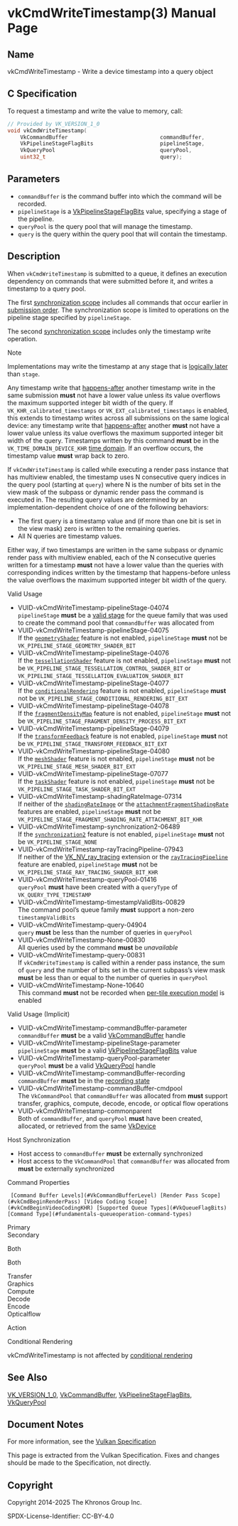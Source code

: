 # vkCmdWriteTimestamp(3) Manual Page

## Name

vkCmdWriteTimestamp - Write a device timestamp into a query object



## [](#_c_specification)C Specification

To request a timestamp and write the value to memory, call:

```c++
// Provided by VK_VERSION_1_0
void vkCmdWriteTimestamp(
    VkCommandBuffer                             commandBuffer,
    VkPipelineStageFlagBits                     pipelineStage,
    VkQueryPool                                 queryPool,
    uint32_t                                    query);
```

## [](#_parameters)Parameters

- `commandBuffer` is the command buffer into which the command will be recorded.
- `pipelineStage` is a [VkPipelineStageFlagBits](https://registry.khronos.org/vulkan/specs/latest/man/html/VkPipelineStageFlagBits.html) value, specifying a stage of the pipeline.
- `queryPool` is the query pool that will manage the timestamp.
- `query` is the query within the query pool that will contain the timestamp.

## [](#_description)Description

When `vkCmdWriteTimestamp` is submitted to a queue, it defines an execution dependency on commands that were submitted before it, and writes a timestamp to a query pool.

The first [synchronization scope](https://registry.khronos.org/vulkan/specs/latest/html/vkspec.html#synchronization-dependencies-scopes) includes all commands that occur earlier in [submission order](https://registry.khronos.org/vulkan/specs/latest/html/vkspec.html#synchronization-submission-order). The synchronization scope is limited to operations on the pipeline stage specified by `pipelineStage`.

The second [synchronization scope](https://registry.khronos.org/vulkan/specs/latest/html/vkspec.html#synchronization-dependencies-scopes) includes only the timestamp write operation.

Note

Implementations may write the timestamp at any stage that is [logically later](https://registry.khronos.org/vulkan/specs/latest/html/vkspec.html#synchronization-pipeline-stages-order) than `stage`.

Any timestamp write that [happens-after](https://registry.khronos.org/vulkan/specs/latest/html/vkspec.html#synchronization-dependencies-execution) another timestamp write in the same submission **must** not have a lower value unless its value overflows the maximum supported integer bit width of the query. If `VK_KHR_calibrated_timestamps` or `VK_EXT_calibrated_timestamps` is enabled, this extends to timestamp writes across all submissions on the same logical device: any timestamp write that [happens-after](https://registry.khronos.org/vulkan/specs/latest/html/vkspec.html#synchronization-dependencies-execution) another **must** not have a lower value unless its value overflows the maximum supported integer bit width of the query. Timestamps written by this command **must** be in the `VK_TIME_DOMAIN_DEVICE_KHR` [time domain](https://registry.khronos.org/vulkan/specs/latest/man/html/VkTimeDomainKHR.html). If an overflow occurs, the timestamp value **must** wrap back to zero.

If `vkCmdWriteTimestamp` is called while executing a render pass instance that has multiview enabled, the timestamp uses N consecutive query indices in the query pool (starting at `query`) where N is the number of bits set in the view mask of the subpass or dynamic render pass the command is executed in. The resulting query values are determined by an implementation-dependent choice of one of the following behaviors:

- The first query is a timestamp value and (if more than one bit is set in the view mask) zero is written to the remaining queries.
- All N queries are timestamp values.

Either way, if two timestamps are written in the same subpass or dynamic render pass with multiview enabled, each of the N consecutive queries written for a timestamp **must** not have a lower value than the queries with corresponding indices written by the timestamp that happens-before unless the value overflows the maximum supported integer bit width of the query.

Valid Usage

- [](#VUID-vkCmdWriteTimestamp-pipelineStage-04074)VUID-vkCmdWriteTimestamp-pipelineStage-04074  
  `pipelineStage` **must** be a [valid stage](#synchronization-pipeline-stages-supported) for the queue family that was used to create the command pool that `commandBuffer` was allocated from
- [](#VUID-vkCmdWriteTimestamp-pipelineStage-04075)VUID-vkCmdWriteTimestamp-pipelineStage-04075  
  If the [`geometryShader`](#features-geometryShader) feature is not enabled, `pipelineStage` **must** not be `VK_PIPELINE_STAGE_GEOMETRY_SHADER_BIT`
- [](#VUID-vkCmdWriteTimestamp-pipelineStage-04076)VUID-vkCmdWriteTimestamp-pipelineStage-04076  
  If the [`tessellationShader`](#features-tessellationShader) feature is not enabled, `pipelineStage` **must** not be `VK_PIPELINE_STAGE_TESSELLATION_CONTROL_SHADER_BIT` or `VK_PIPELINE_STAGE_TESSELLATION_EVALUATION_SHADER_BIT`
- [](#VUID-vkCmdWriteTimestamp-pipelineStage-04077)VUID-vkCmdWriteTimestamp-pipelineStage-04077  
  If the [`conditionalRendering`](#features-conditionalRendering) feature is not enabled, `pipelineStage` **must** not be `VK_PIPELINE_STAGE_CONDITIONAL_RENDERING_BIT_EXT`
- [](#VUID-vkCmdWriteTimestamp-pipelineStage-04078)VUID-vkCmdWriteTimestamp-pipelineStage-04078  
  If the [`fragmentDensityMap`](#features-fragmentDensityMap) feature is not enabled, `pipelineStage` **must** not be `VK_PIPELINE_STAGE_FRAGMENT_DENSITY_PROCESS_BIT_EXT`
- [](#VUID-vkCmdWriteTimestamp-pipelineStage-04079)VUID-vkCmdWriteTimestamp-pipelineStage-04079  
  If the [`transformFeedback`](#features-transformFeedback) feature is not enabled, `pipelineStage` **must** not be `VK_PIPELINE_STAGE_TRANSFORM_FEEDBACK_BIT_EXT`
- [](#VUID-vkCmdWriteTimestamp-pipelineStage-04080)VUID-vkCmdWriteTimestamp-pipelineStage-04080  
  If the [`meshShader`](#features-meshShader) feature is not enabled, `pipelineStage` **must** not be `VK_PIPELINE_STAGE_MESH_SHADER_BIT_EXT`
- [](#VUID-vkCmdWriteTimestamp-pipelineStage-07077)VUID-vkCmdWriteTimestamp-pipelineStage-07077  
  If the [`taskShader`](#features-taskShader) feature is not enabled, `pipelineStage` **must** not be `VK_PIPELINE_STAGE_TASK_SHADER_BIT_EXT`
- [](#VUID-vkCmdWriteTimestamp-shadingRateImage-07314)VUID-vkCmdWriteTimestamp-shadingRateImage-07314  
  If neither of the [`shadingRateImage`](#features-shadingRateImage) or the [`attachmentFragmentShadingRate`](#features-attachmentFragmentShadingRate) features are enabled, `pipelineStage` **must** not be `VK_PIPELINE_STAGE_FRAGMENT_SHADING_RATE_ATTACHMENT_BIT_KHR`
- [](#VUID-vkCmdWriteTimestamp-synchronization2-06489)VUID-vkCmdWriteTimestamp-synchronization2-06489  
  If the [`synchronization2`](#features-synchronization2) feature is not enabled, `pipelineStage` **must** not be `VK_PIPELINE_STAGE_NONE`
- [](#VUID-vkCmdWriteTimestamp-rayTracingPipeline-07943)VUID-vkCmdWriteTimestamp-rayTracingPipeline-07943  
  If neither of the [VK\_NV\_ray\_tracing](https://registry.khronos.org/vulkan/specs/latest/man/html/VK_NV_ray_tracing.html) extension or the [`rayTracingPipeline`](#features-rayTracingPipeline) feature are enabled, `pipelineStage` **must** not be `VK_PIPELINE_STAGE_RAY_TRACING_SHADER_BIT_KHR`
- [](#VUID-vkCmdWriteTimestamp-queryPool-01416)VUID-vkCmdWriteTimestamp-queryPool-01416  
  `queryPool` **must** have been created with a `queryType` of `VK_QUERY_TYPE_TIMESTAMP`
- [](#VUID-vkCmdWriteTimestamp-timestampValidBits-00829)VUID-vkCmdWriteTimestamp-timestampValidBits-00829  
  The command pool’s queue family **must** support a non-zero `timestampValidBits`
- [](#VUID-vkCmdWriteTimestamp-query-04904)VUID-vkCmdWriteTimestamp-query-04904  
  `query` **must** be less than the number of queries in `queryPool`
- [](#VUID-vkCmdWriteTimestamp-None-00830)VUID-vkCmdWriteTimestamp-None-00830  
  All queries used by the command **must** be *unavailable*
- [](#VUID-vkCmdWriteTimestamp-query-00831)VUID-vkCmdWriteTimestamp-query-00831  
  If `vkCmdWriteTimestamp` is called within a render pass instance, the sum of `query` and the number of bits set in the current subpass’s view mask **must** be less than or equal to the number of queries in `queryPool`
- [](#VUID-vkCmdWriteTimestamp-None-10640)VUID-vkCmdWriteTimestamp-None-10640  
  This command **must** not be recorded when [per-tile execution model](https://registry.khronos.org/vulkan/specs/latest/html/vkspec.html#renderpass-per-tile-execution-model) is enabled

Valid Usage (Implicit)

- [](#VUID-vkCmdWriteTimestamp-commandBuffer-parameter)VUID-vkCmdWriteTimestamp-commandBuffer-parameter  
  `commandBuffer` **must** be a valid [VkCommandBuffer](https://registry.khronos.org/vulkan/specs/latest/man/html/VkCommandBuffer.html) handle
- [](#VUID-vkCmdWriteTimestamp-pipelineStage-parameter)VUID-vkCmdWriteTimestamp-pipelineStage-parameter  
  `pipelineStage` **must** be a valid [VkPipelineStageFlagBits](https://registry.khronos.org/vulkan/specs/latest/man/html/VkPipelineStageFlagBits.html) value
- [](#VUID-vkCmdWriteTimestamp-queryPool-parameter)VUID-vkCmdWriteTimestamp-queryPool-parameter  
  `queryPool` **must** be a valid [VkQueryPool](https://registry.khronos.org/vulkan/specs/latest/man/html/VkQueryPool.html) handle
- [](#VUID-vkCmdWriteTimestamp-commandBuffer-recording)VUID-vkCmdWriteTimestamp-commandBuffer-recording  
  `commandBuffer` **must** be in the [recording state](#commandbuffers-lifecycle)
- [](#VUID-vkCmdWriteTimestamp-commandBuffer-cmdpool)VUID-vkCmdWriteTimestamp-commandBuffer-cmdpool  
  The `VkCommandPool` that `commandBuffer` was allocated from **must** support transfer, graphics, compute, decode, encode, or optical flow operations
- [](#VUID-vkCmdWriteTimestamp-commonparent)VUID-vkCmdWriteTimestamp-commonparent  
  Both of `commandBuffer`, and `queryPool` **must** have been created, allocated, or retrieved from the same [VkDevice](https://registry.khronos.org/vulkan/specs/latest/man/html/VkDevice.html)

Host Synchronization

- Host access to `commandBuffer` **must** be externally synchronized
- Host access to the `VkCommandPool` that `commandBuffer` was allocated from **must** be externally synchronized

Command Properties

     [Command Buffer Levels](#VkCommandBufferLevel) [Render Pass Scope](#vkCmdBeginRenderPass) [Video Coding Scope](#vkCmdBeginVideoCodingKHR) [Supported Queue Types](#VkQueueFlagBits) [Command Type](#fundamentals-queueoperation-command-types)

Primary  
Secondary

Both

Both

Transfer  
Graphics  
Compute  
Decode  
Encode  
Opticalflow

Action

Conditional Rendering

vkCmdWriteTimestamp is not affected by [conditional rendering](#drawing-conditional-rendering)

## [](#_see_also)See Also

[VK\_VERSION\_1\_0](https://registry.khronos.org/vulkan/specs/latest/man/html/VK_VERSION_1_0.html), [VkCommandBuffer](https://registry.khronos.org/vulkan/specs/latest/man/html/VkCommandBuffer.html), [VkPipelineStageFlagBits](https://registry.khronos.org/vulkan/specs/latest/man/html/VkPipelineStageFlagBits.html), [VkQueryPool](https://registry.khronos.org/vulkan/specs/latest/man/html/VkQueryPool.html)

## [](#_document_notes)Document Notes

For more information, see the [Vulkan Specification](https://registry.khronos.org/vulkan/specs/latest/html/vkspec.html#vkCmdWriteTimestamp)

This page is extracted from the Vulkan Specification. Fixes and changes should be made to the Specification, not directly.

## [](#_copyright)Copyright

Copyright 2014-2025 The Khronos Group Inc.

SPDX-License-Identifier: CC-BY-4.0